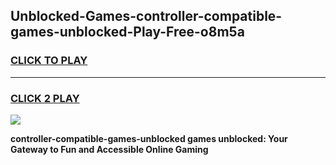 
## Unblocked-Games-controller-compatible-games-unblocked-Play-Free-o8m5a
<h3>
<a href="https://premium76.site?title=controller-compatible-games-unblocked&ref=23A">CLICK TO PLAY</a></h3>
<hr>

<h3>
<a href="https://premium76.site?title=controller-compatible-games-unblocked&ref=23A">CLICK 2 PLAY</a>
  
</h3>

<a href="https://premium76.site?title=controller-compatible-games-unblocked&ref=23A"><img src="https://clearcache.store/games.png"></a>


**controller-compatible-games-unblocked games unblocked: Your Gateway to Fun and Accessible Online Gaming**
